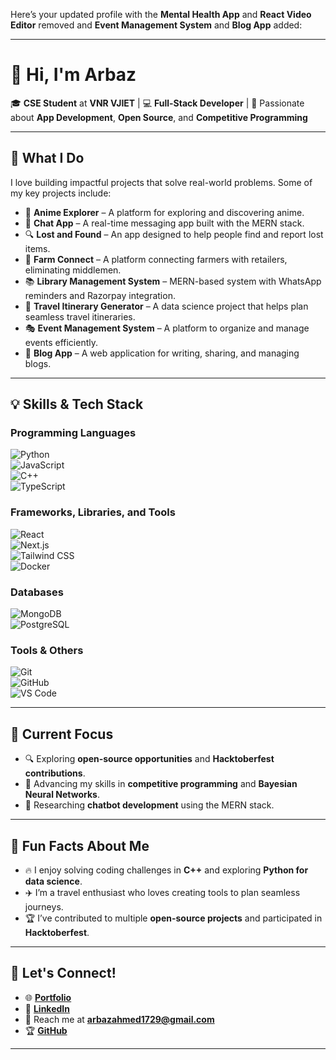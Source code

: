 Here’s your updated profile with the **Mental Health App** and **React Video Editor** removed and **Event Management System** and **Blog App** added:  

---

# 👋 Hi, I'm **Arbaz**  
🎓 **CSE Student** at **VNR VJIET** | 💻 **Full-Stack Developer** | 🌱 Passionate about **App Development**, **Open Source**, and **Competitive Programming**  

---

## 🚀 **What I Do**  
I love building impactful projects that solve real-world problems. Some of my key projects include:  

- 🎥 **Anime Explorer** – A platform for exploring and discovering anime.  
- 💬 **Chat App** – A real-time messaging app built with the MERN stack.  
- 🔍 **Lost and Found** – An app designed to help people find and report lost items.  
- 🌾 **Farm Connect** – A platform connecting farmers with retailers, eliminating middlemen.  
- 📚 **Library Management System** – MERN-based system with WhatsApp reminders and Razorpay integration.  
- 🛫 **Travel Itinerary Generator** – A data science project that helps plan seamless travel itineraries.  
- 🎭 **Event Management System** – A platform to organize and manage events efficiently.  
- 📝 **Blog App** – A web application for writing, sharing, and managing blogs.  

---

## 💡 **Skills & Tech Stack**  
### Programming Languages  
![Python](https://img.shields.io/badge/-Python-3776AB?logo=python&logoColor=white&style=flat-square)  
![JavaScript](https://img.shields.io/badge/-JavaScript-F7DF1E?logo=javascript&logoColor=black&style=flat-square)  
![C++](https://img.shields.io/badge/-C++-00599C?logo=cplusplus&logoColor=white&style=flat-square)  
![TypeScript](https://img.shields.io/badge/-TypeScript-3178C6?logo=typescript&logoColor=white&style=flat-square)  

### Frameworks, Libraries, and Tools  
![React](https://img.shields.io/badge/-React-61DAFB?logo=react&logoColor=black&style=flat-square)  
![Next.js](https://img.shields.io/badge/-Next.js-000000?logo=nextdotjs&logoColor=white&style=flat-square)  
![Tailwind CSS](https://img.shields.io/badge/-Tailwind%20CSS-06B6D4?logo=tailwindcss&logoColor=white&style=flat-square)  
![Docker](https://img.shields.io/badge/-Docker-2496ED?logo=docker&logoColor=white&style=flat-square)  

### Databases  
![MongoDB](https://img.shields.io/badge/-MongoDB-47A248?logo=mongodb&logoColor=white&style=flat-square)  
![PostgreSQL](https://img.shields.io/badge/-PostgreSQL-336791?logo=postgresql&logoColor=white&style=flat-square)  

### Tools & Others  
![Git](https://img.shields.io/badge/-Git-F05032?logo=git&logoColor=white&style=flat-square)  
![GitHub](https://img.shields.io/badge/-GitHub-181717?logo=github&logoColor=white&style=flat-square)  
![VS Code](https://img.shields.io/badge/-VS%20Code-007ACC?logo=visualstudiocode&logoColor=white&style=flat-square)  

---

## 🎯 **Current Focus**  
- 🔍 Exploring **open-source opportunities** and **Hacktoberfest contributions**.  
- 📖 Advancing my skills in **competitive programming** and **Bayesian Neural Networks**.  
- 🤖 Researching **chatbot development** using the MERN stack.  

---

## 🎉 **Fun Facts About Me**  
- 🔥 I enjoy solving coding challenges in **C++** and exploring **Python for data science**.  
- ✈️ I’m a travel enthusiast who loves creating tools to plan seamless journeys.  
- 🏆 I’ve contributed to multiple **open-source projects** and participated in **Hacktoberfest**.  

---

## 🤝 **Let's Connect!**  
- 🌐 [**Portfolio**](https://arbazmd.vercel.app)  
- 💼 [**LinkedIn**](https://www.linkedin.com/in/mohammad-arbaz-ahmed-0a6446290)  
- 📧 Reach me at **arbazahmed1729@gmail.com**  
- 🏆 [**GitHub**](https://github.com/arbazahmed07)  

---

